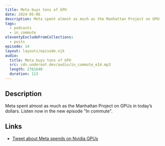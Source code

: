 ```yaml
---
title: Meta buys tons of GPU
date: 2024-05-06
description: Meta spent almost as much as the Manhattan Project on GPUs in today’s dollars. Listen now in the new episode "In commute".
tags:
  - podcasts
  - in_commute
eleventyExcludeFromCollections:
  - posts
episode: 14
layout: layouts/episode.njk
audio:
  title: Meta buys tons of GPU
  src: cdn.underoot.dev/audio/in_commute_e14.mp3
  length: 2761640
  duration: 113
---
```

## Description
Meta spent almost as much as the Manhattan Project on GPUs in today’s dollars. Listen now in the new episode "In commute".

## Links
- <a href="https://twitter.com/emollick/status/1786213463456448900" target="_blank">Tweet about Meta spends on Nvidia GPUs</a>
